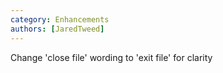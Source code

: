```yaml
---
category: Enhancements
authors: [JaredTweed]
---
```


Change 'close file' wording to 'exit file' for clarity
